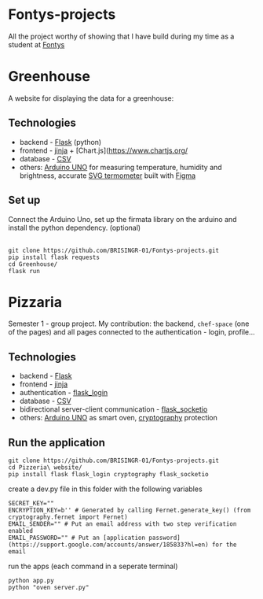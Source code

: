 # Fontys-projects
All the project worthy of showing that I have build during my time as a student at [Fontys](https://fontys.edu/Bachelors-masters/Bachelors/Information-Communication-Technology-Eindhoven.htm)

# Greenhouse
A website for displaying the data for a greenhouse:
## Technologies
  - backend - [Flask](https://flask.palletsprojects.com/en/2.2.x/) (python)
  - frontend - [jinja](https://jinja.palletsprojects.com/en/3.1.x/) + [Chart.js](https://www.chartjs.org/
  - database - [CSV](https://docs.python.org/3/library/csv.html)
  - others: [Arduino UNO](https://store.arduino.cc/products/arduino-uno-rev3) for measuring temperature, humidity and brightness, accurate [SVG termometer](https://www.figma.com/file/4w3i5iCGLG7sBlplpgM1dd/termometer?node-id=0%3A1) built with [Figma](https://www.figma.com)

## Set up<br>
  Connect the Arduino Uno, set up the firmata library on the arduino and install the python dependency. (optional)<br> 
  <br>
  ```
  git clone https://github.com/BRISINGR-01/Fontys-projects.git
  pip install flask requests
  cd Greenhouse/
  flask run
  ```

# Pizzaria
Semester 1 - group project. My contribution: the backend, `chef-space` (one of the pages) and all pages connected to the authentication - login, profile...
## Technologies
  - backend - [Flask](https://flask.palletsprojects.com/en/2.2.x/)
  - frontend - [jinja](https://jinja.palletsprojects.com/en/3.1.x/)
  - authentication - [flask_login](https://flask-login.readthedocs.io/en/latest/)
  - database - [CSV](https://docs.python.org/3/library/csv.html)
  - bidirectional server-client communication - [flask_socketio](https://flask-socketio.readthedocs.io/en/latest/)
  - others: [Arduino UNO](https://store.arduino.cc/products/arduino-uno-rev3) as smart oven, [cryptography](https://pypi.org/project/cryptography/) protection
  
## Run the application

```
git clone https://github.com/BRISINGR-01/Fontys-projects.git
cd Pizzeria\ website/
pip install flask flask_login cryptography flask_socketio
```

create a dev.py file in this folder with the following variables<br>
```
SECRET_KEY=""
ENCRYPTION_KEY=b'' # Generated by calling Fernet.generate_key() (from cryptography.fernet import Fernet)
EMAIL_SENDER="" # Put an email address with two step verification enabled
EMAIL_PASSWORD="" # Put an [application password](https://support.google.com/accounts/answer/185833?hl=en) for the email
```

run the apps (each command in a seperate terminal)
```
python app.py
python "oven server.py"
```
